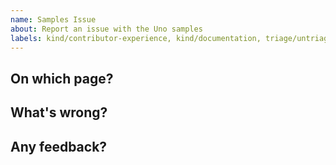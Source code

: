 ```yaml
---
name: Samples Issue
about: Report an issue with the Uno samples
labels: kind/contributor-experience, kind/documentation, triage/untriaged, difficulty/tbd
---
```


<!-- Please only use this template for reporting issues with the samples where the fix isn't clear. We greatly appreciate it when people send in pull-requests with fixes. If there's any friction, apart from knowledge, that's preventing you from doing so please let us know below. -->

## On which page?

## What's wrong?

## Any feedback?

